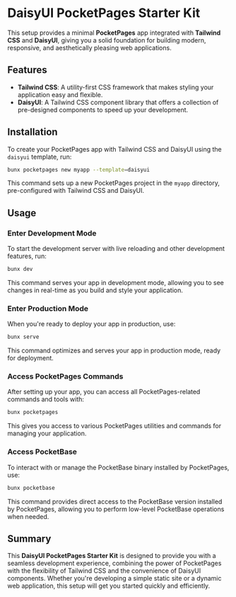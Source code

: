 # DaisyUI PocketPages Starter Kit

This setup provides a minimal **PocketPages** app integrated with **Tailwind CSS** and **DaisyUI**, giving you a solid foundation for building modern, responsive, and aesthetically pleasing web applications.

## Features

- **Tailwind CSS**: A utility-first CSS framework that makes styling your application easy and flexible.
- **DaisyUI**: A Tailwind CSS component library that offers a collection of pre-designed components to speed up your development.

## Installation

To create your PocketPages app with Tailwind CSS and DaisyUI using the `daisyui` template, run:

```bash
bunx pocketpages new myapp --template=daisyui
```

This command sets up a new PocketPages project in the `myapp` directory, pre-configured with Tailwind CSS and DaisyUI.

## Usage

### Enter Development Mode

To start the development server with live reloading and other development features, run:

```bash
bunx dev
```

This command serves your app in development mode, allowing you to see changes in real-time as you build and style your application.

### Enter Production Mode

When you're ready to deploy your app in production, use:

```bash
bunx serve
```

This command optimizes and serves your app in production mode, ready for deployment.

### Access PocketPages Commands

After setting up your app, you can access all PocketPages-related commands and tools with:

```bash
bunx pocketpages
```

This gives you access to various PocketPages utilities and commands for managing your application.

### Access PocketBase

To interact with or manage the PocketBase binary installed by PocketPages, use:

```bash
bunx pocketbase
```

This command provides direct access to the PocketBase version installed by PocketPages, allowing you to perform low-level PocketBase operations when needed.

## Summary

This **DaisyUI PocketPages Starter Kit** is designed to provide you with a seamless development experience, combining the power of PocketPages with the flexibility of Tailwind CSS and the convenience of DaisyUI components. Whether you're developing a simple static site or a dynamic web application, this setup will get you started quickly and efficiently.

